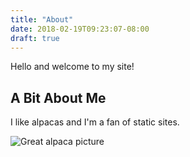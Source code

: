 ```yaml
---
title: "About"
date: 2018-02-19T09:23:07-08:00
draft: true
---
```



Hello and welcome to my site!

## A Bit About Me

I like alpacas and I'm a fan of static sites.

![Great alpaca picture](https://upload.wikimedia.org/wikipedia/commons/c/c4/Alpaka_33444.jpg)

